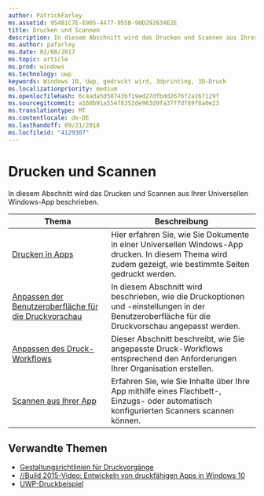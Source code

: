 ```yaml
---
author: PatrickFarley
ms.assetid: 95481C7E-E905-4477-955B-90D292634E2E
title: Drucken und Scannen
description: In diesem Abschnitt wird das Drucken und Scannen aus Ihrer Universellen Windows-App beschrieben.
ms.author: pafarley
ms.date: 02/08/2017
ms.topic: article
ms.prod: windows
ms.technology: uwp
keywords: Windows 10, Uwp, gedruckt wird, 3dprinting, 3D-Druck
ms.localizationpriority: medium
ms.openlocfilehash: 6c4ada5d58743bf19ed27dfbdd2676f2a267129f
ms.sourcegitcommit: a160b91a554f8352de963d9fa37f7df89f8a0e23
ms.translationtype: MT
ms.contentlocale: de-DE
ms.lasthandoff: 09/21/2018
ms.locfileid: "4129307"
---
```

# <a name="printing-and-scanning"></a>Drucken und Scannen


In diesem Abschnitt wird das Drucken und Scannen aus Ihrer Universellen Windows-App beschrieben.

| Thema | Beschreibung | 
|-------|-------------|
| [Drucken in Apps](print-from-your-app.md) | Hier erfahren Sie, wie Sie Dokumente in einer Universellen Windows-App drucken. In diesem Thema wird zudem gezeigt, wie bestimmte Seiten gedruckt werden. |
| [Anpassen der Benutzeroberfläche für die Druckvorschau](customize-the-print-preview-ui.md) | In diesem Abschnitt wird beschrieben, wie die Druckoptionen und -einstellungen in der Benutzeroberfläche für die Druckvorschau angepasst werden. |
| [Anpassen des Druck-Workflows](print-workflow-customize.md) | Dieser Abschnitt beschreibt, wie Sie angepasste Druck-Workflows entsprechend den Anforderungen Ihrer Organisation erstellen.  |
| [Scannen aus Ihrer App](scan-from-your-app.md) | Erfahren Sie, wie Sie Inhalte über Ihre App mithilfe eines Flachbett-, Einzugs- oder automatisch konfigurierten Scanners scannen können.|

## <a name="related-topics"></a>Verwandte Themen

* [Gestaltungsrichtlinien für Druckvorgänge](https://msdn.microsoft.com/library/windows/apps/Hh868178)
* [//Build 2015-Video: Entwickeln von druckfähigen Apps in Windows 10](https://channel9.msdn.com/Events/Build/2015/2-94)
* [UWP-Druckbeispiel](http://go.microsoft.com/fwlink/p/?LinkId=619984)
 

